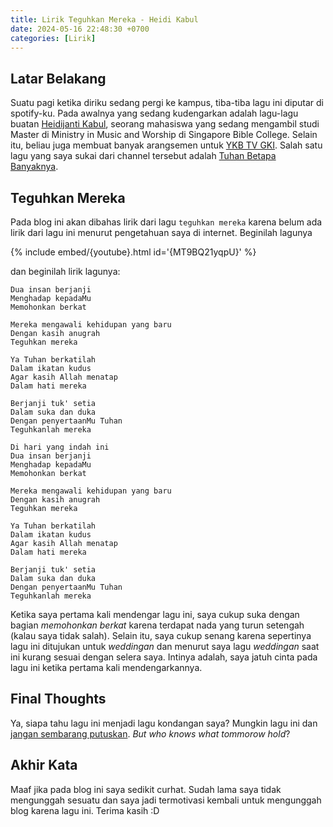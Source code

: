 ```yaml
---
title: Lirik Teguhkan Mereka - Heidi Kabul
date: 2024-05-16 22:48:30 +0700
categories: [Lirik]
---
```


## Latar Belakang

Suatu pagi ketika diriku sedang pergi ke kampus, tiba-tiba lagu ini diputar di spotify-ku. Pada awalnya yang sedang kudengarkan adalah lagu-lagu buatan [Heidijanti Kabul](https://heidikabul.com/), seorang mahasiswa yang sedang mengambil studi Master di Ministry in Music and Worship di Singapore Bible College. Selain itu, beliau juga membuat banyak arangsemen untuk [YKB TV GKI](https://www.youtube.com/playlist?list=PLgPHGTZ70vro4px9ox9Wi1NQQW83CpVHm). Salah satu lagu yang saya sukai dari channel tersebut adalah [Tuhan Betapa Banyaknya](https://www.youtube.com/watch?v=LwCf5QP2WwY&list=PLgPHGTZ70vro4px9ox9Wi1NQQW83CpVHm&index=21).

## Teguhkan Mereka

Pada blog ini akan dibahas lirik dari lagu `teguhkan mereka` karena belum ada lirik dari lagu ini menurut pengetahuan saya di internet. Beginilah lagunya

{% include embed/{youtube}.html id='{MT9BQ21yqpU}' %}

dan beginilah lirik lagunya:

```Di hari yang indah ini
Dua insan berjanji
Menghadap kepadaMu
Memohonkan berkat

Mereka mengawali kehidupan yang baru
Dengan kasih anugrah
Teguhkan mereka

Ya Tuhan berkatilah
Dalam ikatan kudus
Agar kasih Allah menatap
Dalam hati mereka

Berjanji tuk' setia
Dalam suka dan duka
Dengan penyertaanMu Tuhan
Teguhkanlah mereka

Di hari yang indah ini
Dua insan berjanji
Menghadap kepadaMu
Memohonkan berkat

Mereka mengawali kehidupan yang baru
Dengan kasih anugrah
Teguhkan mereka

Ya Tuhan berkatilah
Dalam ikatan kudus
Agar kasih Allah menatap
Dalam hati mereka

Berjanji tuk' setia
Dalam suka dan duka
Dengan penyertaanMu Tuhan
Teguhkanlah mereka
```

Ketika saya pertama kali mendengar lagu ini, saya cukup suka dengan bagian _memohonkan berkat_ karena terdapat nada yang turun setengah (kalau saya tidak salah). Selain itu, saya cukup senang karena sepertinya lagu ini ditujukan untuk _weddingan_ dan menurut saya lagu _weddingan_ saat ini kurang sesuai dengan selera saya. Intinya adalah, saya jatuh cinta pada lagu ini ketika pertama kali mendengarkannya.

## Final Thoughts

Ya, siapa tahu lagu ini menjadi lagu kondangan saya? Mungkin lagu ini dan [jangan sembarang putuskan](https://www.youtube.com/watch?v=2h5ouKUP-yo). _But who knows what tommorow hold_?

## Akhir Kata

Maaf jika pada blog ini saya sedikit curhat. Sudah lama saya tidak mengunggah sesuatu dan saya jadi termotivasi kembali untuk mengunggah blog karena lagu ini. Terima kasih :D
